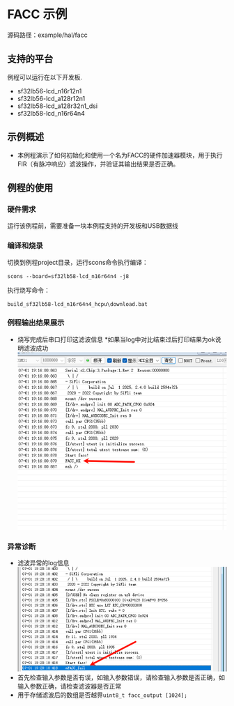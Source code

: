 # FACC 示例
源码路径：example/hal/facc

## 支持的平台
例程可以运行在以下开发板.
* sf32lb56-lcd_n16r12n1
* sf32lb56-lcd_a128r12n1
* sf32lb58-lcd_a128r32n1_dsi
* sf32lb58-lcd_n16r64n4
## 示例概述
* 本例程演示了如何初始化和使用一个名为FACC的硬件加速器模块，用于执行FIR（有脉冲响应）滤波操作，并验证其输出结果是否正确。

## 例程的使用

### 硬件需求
运行该例程前，需要准备一块本例程支持的开发板和USB数据线

### 编译和烧录
切换到例程project目录，运行scons命令执行编译：
```
scons --board=sf32lb58-lcd_n16r64n4 -j8
```
执行烧写命令：
```
build_sf32lb58-lcd_n16r64n4_hcpu\download.bat
```
### 例程输出结果展示
* 烧写完成后串口打印这滤波信息
*如果当log中对比结束过后打印结果为ok说明滤波成功
![facc_result](assets/facc1.png)

### 异常诊断
* 滤波异常的log信息
![facc_fail](assets/facc2.png)
* 首先检查输入参数是否有误，如输入参数错误，请检查输入参数是否正确，如输入参数正确，请检查滤波器是否正常
* 用于存储滤波后的数组是否越界`uint8_t facc_output [1024];`